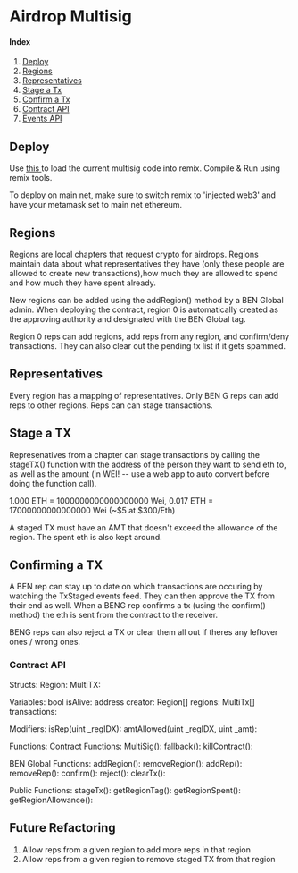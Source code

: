 <h1> Airdrop Multisig </h1>

<h4> Index </h4>

<ol> 
<li> <a href="#deploy">Deploy</a>
<li> <a href="#regions">Regions</a>
<li> <a href="#reps"> Representatives</a>
<li> <a href="#stage">Stage a Tx</a>
<li> <a href="#confirm">Confirm a Tx</a>
<li> <a href="#api">Contract API</a>
<li> <a href="#events">Events API</a>
</ol>

<h2> Deploy </h2>
                                              
Use <a href='http://remix.ethereum.org/?#gist=23f01c3cfaae4612b8833454b15daabd'> this </a> to load the current multisig code into remix. Compile & Run using remix tools. 

To deploy on main net, make sure to switch remix to 'injected web3' and have your metamask set to main net ethereum. 

<h2 id="regions"> Regions </h2>
Regions are local chapters that request crypto for airdrops. Regions maintain data about what representatives they have (only these people are allowed to create new transactions),how much they are allowed to spend and how much they have spent already. 

New regions can be added using the addRegion() method by a BEN Global admin. When deploying the contract, region 0 is automatically created as the approving authority and designated with the BEN Global tag.

Region 0 reps can add regions, add reps from any region, and confirm/deny transactions. They can also clear out the pending tx list if it gets spammed.

<h2 id='reps'> Representatives </h2>
Every region has a mapping of representatives. Only BEN G reps can add reps to other regions. Reps can can stage transactions. 

<h2 id="stage"> Stage a TX </h2>
Represenatives from a chapter can stage transactions by calling the stageTX() function with the address of the person they want to send eth to, as well as the amount (in WEI! -- use a web app to auto convert before doing the function call). 

1.000 ETH = 1000000000000000000 Wei,
0.017 ETH =   17000000000000000 Wei (~$5 at $300/Eth)

A staged TX must have an AMT that doesn't exceed the allowance of the region. The spent eth is also kept around.  

<h2 id="confirm"> Confirming a TX </h2>
A BEN rep can stay up to date on which transactions are occuring by watching the TxStaged events feed. They can then approve the TX from their end as well. When a BENG rep confirms a tx (using the confirm() method) the eth is sent from the contract to the receiver.  

BENG reps can also reject a TX or clear them all out if theres any leftover ones / wrong ones. 
</h2>

<h3 id="api">Contract API</h2>

Structs:
  Region:
  MultiTX:

Variables:
  bool isAlive: 
  address creator:
  Region[] regions:
  MultiTx[] transactions: 

Modifiers: 
  isRep(uint _regIDX):
  amtAllowed(uint _regIDX, uint _amt):

Functions:
  Contract Functions:
    MultiSig():
    fallback(): 
    killContract():

  BEN Global Functions:
    addRegion():
    removeRegion():
    addRep():
    removeRep():
    confirm():
    reject():
    clearTx():

  Public Functions: 
    stageTx(): 
    getRegionTag():
    getRegionSpent():
    getRegionAllowance():


<h2> Future Refactoring </h2>
<ol>
  <li> Allow reps from a given region to add more reps in that region
  <li> Allow reps from a given region to remove staged TX from that region
</ol>